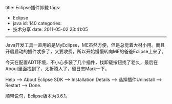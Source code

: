 title: Eclipse插件卸载
tags:
  - Eclipse
  - java
id: 140
categories:
  - 技术分享
date: 2011-05-02 23:41:05
---

Java开发工具一直用的是MyEclipse，ME虽然方便，但是总觉着大材小用。而且开启启动的插件忒多了，又要收费，所以开始慢慢转向ME的爸爸Eclipse上来了。

今天在配置ADT环境，不小心多装了几个插件，找卸载按钮找了老久，最后在About里面找到了，太折腾人了，留日志Mark一下。

Help –&gt; About Eclipse SDK –&gt; Installation Details –&gt; 选择插件Uninstall –&gt; Restart –&gt; Done.

顺带说句，Eclipse版本为3.6.1。